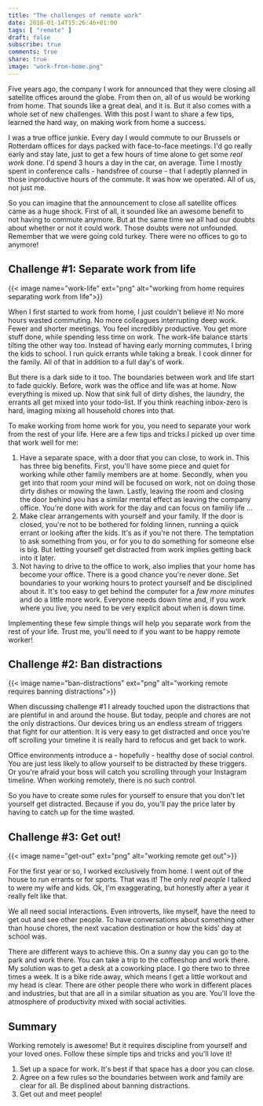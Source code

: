 ```yaml
---
title: "The challenges of remote work"
date: 2018-01-14T15:26:46+01:00
tags: [ "remote" ]
draft: false
subscribe: true
comments: true
share: true
image: "work-from-home.png"
---
```


Five years ago, the company I work for announced that they were closing all satellite offices around the globe. From then on, all of us would be working from home. That sounds like a great deal, and it is. But it also comes with a whole set of new challenges. With this post I want to share a few tips, learned the hard way, on making work from home a success.

<!-- more -->

I was a true office junkie. Every day I would commute to our Brussels or Rotterdam offices for days packed with face-to-face meetings. I'd go really early and stay late, just to get a few hours of time alone to get some *real work* done. I'd spend 3 hours a day in the car, on average. Time I mostly spent in conference calls - handsfree of course - that I adeptly planned in those inproductive hours of the commute. It was how we operated. All of us, not just me.

So you can imagine that the announcement to close all satellite offices came as a huge shock. First of all, it sounded like an awesome benefit to not having to commute anymore. But at the same time we all had our doubts about whether or not it could work. Those doubts were not unfounded. Remember that we were going cold turkey. There were no offices to go to anymore!

## Challenge #1: Separate work from life

{{< image name="work-life" ext="png" alt="working from home requires separating work from life">}}

When I first started to work from home, I just couldn't believe it! No more hours wasted commuting. No more colleagues interrupting deep work. Fewer and shorter meetings. You feel incredibly productive. You get more stuff done, while spending less time on work. The work-life balance starts tilting the other way too. Instead of having early morning commutes, I bring the kids to school. I run quick errants while taking a break. I cook dinner for the family. All of that in addition to a full day's of work. 

But there is a dark side to it too. The boundaries between work and life start to fade quickly. Before, work was the office and life was at home. Now everything is mixed up. Now that sink full of dirty dishes, the laundry, the errants all get mixed into your todo-list. If you think reaching inbox-zero is hard, imaging mixing all household chores into that.

To make working from home work for you, you need to separate your work from the rest of your life. Here are a few tips and tricks I picked up over time that work well for me:

1. Have a separate space, with a door that you can close, to work in. This has three big benefits. First, you'll have some piece and quiet for working while other family members are at home. Secondly, when you get into that room your mind will be focused on work, not on doing those dirty dishes or mowing the lawn. Lastly, leaving the room and closing the door behind you has a similar mental effect as leaving the company office. You're done with work for the day and can focus on familiy life ...
2. Make clear arrangements with yourself and your family. If the door is closed, you're not to be bothered for folding linnen, running a quick errant or looking after the kids. It's as if you're not there. The temptation to ask something from you, or for you to do something for someone else is big. But letting yourself get distracted from work implies getting back into it later.
3. Not having to drive to the office to work, also implies that your home has become your office. There is a good chance you're never done. Set boundaries to your working hours to protect yourself and be disciplined about it. It's too easy to get behind the computer for a *few more minutes* and do a little more work. Everyone needs down time and, if you work where you live, you need to be very explicit about when is down time. 

Implementing these few simple things will help you separate work from the rest of your life. Trust me, you'll need to if you want to be happy remote worker!

## Challenge #2: Ban distractions

{{< image name="ban-distractions" ext="png" alt="working remote requires banning distractions">}}

When discussing challenge #1 I already touched upon the distractions that are plentiful in and around the house. But today, people and chores are not the only distractions. Our devices bring us an endless stream of triggers that fight for our attention. It is very easy to get distracted and once you're off scrolling your timeline it is really hard to refocus and get back to work. 

Office environments introduce a - hopefully - healthy dose of social control. You are just less likely to allow yourself to be distracted by these triggers. Or you're afraid your boss will catch you scrolling through your Instagram timeline. When working remotely, there is no such control.

So you have to create some rules for yourself to ensure that you don't let yourself get distracted. Because if you do, you'll pay the price later by having to catch up for the time wasted.

## Challenge #3: Get out!

{{< image name="get-out" ext="png" alt="working remote get out">}}

For the first year or so, I worked exclusively from home. I went out of the house to run errants or for sports. That was it! The only *real people* I talked to were my wife and kids. Ok, I'm exaggerating, but honestly after a year it really felt like that. 

We all need social interactions. Even introverts, like myself, have the need to get out and see other people. To have conversations about something other than house chores, the next vacation destination or how the kids' day at school was.

There are different ways to achieve this. On a sunny day you can go to the park and work there. You can take a trip to the coffeeshop and work there. My solution was to get a desk at a coworking place. I go there two to three times a week. It is a bike ride away, which means I get a little workout and my head is clear. There are other people there who work in different places and industries, but that are all in a similar situation as you are. You'll love the atmosphere of productivity mixed with social activities. 

## Summary

Working remotely is awesome! But it requires discipline from yourself and your loved ones. Follow these simple tips and tricks and you'll love it!

1. Set up a space for work. It's best if that space has a door you can close.
2. Agree on a few rules so the boundaries between work and family are clear for all. Be displined about banning distractions. 
3. Get out and meet people!
